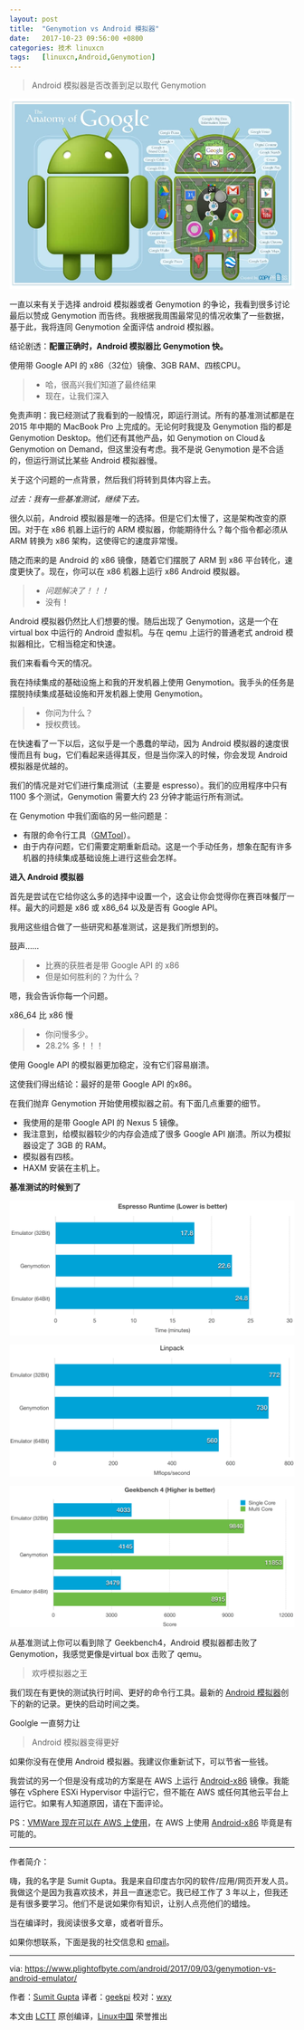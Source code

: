 ```yaml
---
layout: post
title:	"Genymotion vs Android 模拟器"
date:	2017-10-23 09:56:00 +0800 
categories:	技术 linuxcn 
tags:	[linuxcn,Android,Genymotion]
---
```




> 
> Android 模拟器是否改善到足以取代 Genymotion
> 
> 
> 


![](/Asserts/Images/album/201710/22/110139c2uu85s5dgusbdkc.jpg)


一直以来有关于选择 android 模拟器或者 Genymotion 的争论，我看到很多讨论最后以赞成 Genymotion 而告终。我根据我周围最常见的情况收集了一些数据，基于此，我将连同 Genymotion 全面评估 android 模拟器。


结论剧透：**配置正确时，Android 模拟器比 Genymotion 快。**


使用带 Google API 的 x86（32位）镜像、3GB RAM、四核CPU。



> 
> * 哈，很高兴我们知道了最终结果
> * 现在，让我们深入
> 
> 
> 


免责声明：我已经测试了我看到的一般情况，即运行测试。所有的基准测试都是在 2015 年中期的 MacBook Pro 上完成的。无论何时我提及 Genymotion 指的都是 Genymotion Desktop。他们还有其他产品，如 Genymotion on Cloud＆Genymotion on Demand，但这里没有考虑。我不是说 Genymotion 是不合适的，但运行测试比某些 Android 模拟器慢。


关于这个问题的一点背景，然后我们将转到具体内容上去。


*过去：我有一些基准测试，继续下去。*


很久以前，Android 模拟器是唯一的选择。但是它们太慢了，这是架构改变的原因。对于在 x86 机器上运行的 ARM 模拟器，你能期待什么？每个指令都必须从 ARM 转换为 x86 架构，这使得它的速度非常慢。


随之而来的是 Android 的 x86 镜像，随着它们摆脱了 ARM 到 x86 平台转化，速度更快了。现在，你可以在 x86 机器上运行 x86 Android 模拟器。



> 
> * *问题解决了！！！*
> * 没有！
> 
> 
> 


Android 模拟器仍然比人们想要的慢。随后出现了 Genymotion，这是一个在 virtual box 中运行的 Android 虚拟机。与在 qemu 上运行的普通老式 android 模拟器相比，它相当稳定和快速。


我们来看看今天的情况。


我在持续集成的基础设施上和我的开发机器上使用 Genymotion。我手头的任务是摆脱持续集成基础设施和开发机器上使用 Genymotion。



> 
> * 你问为什么？
> * 授权费钱。
> 
> 
> 


在快速看了一下以后，这似乎是一个愚蠢的举动，因为 Android 模拟器的速度很慢而且有 bug，它们看起来适得其反，但是当你深入的时候，你会发现 Android 模拟器是优越的。


我们的情况是对它们进行集成测试（主要是 espresso）。我们的应用程序中只有 1100 多个测试，Genymotion 需要大约 23 分钟才能运行所有测试。


在 Genymotion 中我们面临的另一些问题是：


* 有限的命令行工具（[GMTool](https://docs.genymotion.com/Content/04_Tools/GMTool/GMTool.htm)）。
* 由于内存问题，它们需要定期重新启动。这是一个手动任务，想象在配有许多机器的持续集成基础设施上进行这些会怎样。


**进入 Android 模拟器**


首先是尝试在它给你这么多的选择中设置一个，这会让你会觉得你在赛百味餐厅一样。最大的问题是 x86 或 x86\_64 以及是否有 Google API。


我用这些组合做了一些研究和基准测试，这是我们所想到的。


鼓声……



> 
> * 比赛的获胜者是带 Google API 的 x86
> * 但是如何胜利的？为什么？
> 
> 
> 


嗯，我会告诉你每一个问题。


x86\_64 比 x86 慢



> 
> * 你问慢多少。
> * 28.2% 多！！！
> 
> 
> 


使用 Google API 的模拟器更加稳定，没有它们容易崩溃。


这使我们得出结论：最好的是带 Google API 的x86。


在我们抛弃 Genymotion 开始使用模拟器之前。有下面几点重要的细节。


* 我使用的是带 Google API 的 Nexus 5 镜像。
* 我注意到，给模拟器较少的内存会造成了很多 Google API 崩溃。所以为模拟器设定了 3GB 的 RAM。
* 模拟器有四核。
* HAXM 安装在主机上。


**基准测试的时候到了**


![Genymotion and Android Emulator Espresso Benchmark](/Asserts/Images/album/201710/22/110217by598s9sp0s0519e.png)


![Linpack](/Asserts/Images/album/201710/22/110218kmkrgffoo07k8kfz.png)


![Geekbench 4](/Asserts/Images/album/201710/22/110218xd7bue7u8sy1bvtb.png)


从基准测试上你可以看到除了 Geekbench4，Android 模拟器都击败了 Genymotion，我感觉更像是virtual box 击败了 qemu。



> 
> 欢呼模拟器之王
> 
> 
> 


我们现在有更快的测试执行时间、更好的命令行工具。最新的 [Android 模拟器](https://developer.android.com/studio/releases/emulator.html)创下的新的记录。更快的启动时间之类。


Goolgle 一直努力让



> 
> Android 模拟器变得更好
> 
> 
> 


如果你没有在使用 Android 模拟器。我建议你重新试下，可以节省一些钱。


我尝试的另一个但是没有成功的方案是在 AWS 上运行 [Android-x86](http://www.android-x86.org/) 镜像。我能够在 vSphere ESXi Hypervisor 中运行它，但不能在 AWS 或任何其他云平台上运行它。如果有人知道原因，请在下面评论。


PS：[VMWare 现在可以在 AWS 上使用](https://aws.amazon.com/vmware/)，在 AWS 上使用 [Android-x86](http://www.android-x86.org/) 毕竟是有可能的。




---


作者简介：


嗨，我的名字是 Sumit Gupta。我是来自印度古尔冈的软件/应用/网页开发人员。我做这个是因为我喜欢技术，并且一直迷恋它。我已经工作了 3 年以上，但我还是有很多要学习。他们不是说如果你有知识，让别人点亮他们的蜡烛。


当在编译时，我阅读很多文章，或者听音乐。


如果你想联系，下面是我的社交信息和 [email](thesumitgupta@outlook.com)。




---


via: <https://www.plightofbyte.com/android/2017/09/03/genymotion-vs-android-emulator/>


作者：[Sumit Gupta](https://www.plightofbyte.com/about-me) 译者：[geekpi](https://github.com/geekpi) 校对：[wxy](https://github.com/wxy)


本文由 [LCTT](https://github.com/LCTT/TranslateProject) 原创编译，[Linux中国](https://linux.cn/) 荣誉推出
